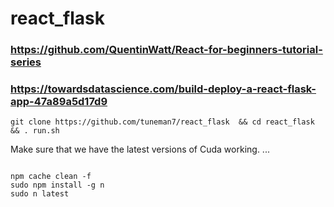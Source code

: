 # react_flask
### https://github.com/QuentinWatt/React-for-beginners-tutorial-series
### https://towardsdatascience.com/build-deploy-a-react-flask-app-47a89a5d17d9 


```
git clone https://github.com/tuneman7/react_flask  && cd react_flask && . run.sh  
```  

Make sure that we have the latest versions of Cuda working. ...

```

npm cache clean -f 
sudo npm install -g n
sudo n latest 

```

